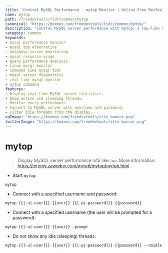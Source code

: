 ```yaml
---
title: "Control MySQL Performance - mytop Monitor | Online Free DevTools by Hexmos"
name: mytop
path: /freedevtools/tldr/common/mytop
canonical: "https://hexmos.com/freedevtools/tldr/common/mytop/"
description: "Control MySQL server performance with mytop, a top-like monitor for real-time diagnostics. Analyze database queries and resource usage. Free online tool, no registration required."
category: common
keywords:
- mysql performance monitor
- mysql top alternative
- database server monitoring
- mysql resource usage
- query performance analysis
- linux mysql monitor
- command line mysql tool
- mysql server diagnostics
- real time mysql monitor
- mytop command
features:
- Display real-time MySQL server statistics.
- Show active and sleeping threads.
- Monitor query performance.
- Connect to MySQL server with username and password.
- Filter idle threads from the display.
ogImage: "https://hexmos.com/freedevtools/site-banner.png"
twitterImage: "https://hexmos.com/freedevtools/site-banner.png"
---
```


# mytop

> Display MySQL server performance info like `top`.
> More information: <https://jeremy.zawodny.com/mysql/mytop/mytop.html>.

- Start `mytop`:

`mytop`

- Connect with a specified username and password:

`mytop {{[-u|-user]}} {{user}} {{[-p|-password]}} {{password}}`

- Connect with a specified username (the user will be prompted for a password):

`mytop {{[-u|-user]}} {{user}} -prompt`

- Do not show any idle (sleeping) threads:

`mytop {{[-u|-user]}} {{user}} {{[-p|-password]}} {{password}} --noidle`
